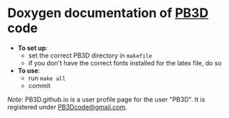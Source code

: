 # Doxygen documentation of [PB3D](https://toonweyens.github.io/PB3D) code

* **To set up**:
    * set the correct PB3D directory in `makefile`
    * if you don't have the correct fonts installed for the latex file, do so
* **To use**:
    * run `make all`
    * commit

*Note*:
PB3D.github.io is a user profile page for the user "PB3D". It is registered under PB3Dcode@gmail.com.
